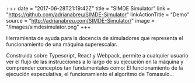 +++
date = "2017-06-28T21:19:42Z"
title = "SIMDE Simulator"
link = "https://github.com/adrianabreu/SIMDE-Simulator"
linkActionTitle = "Demo"
source = "http://adrianabreu.com/SIMDE-Simulator/"
image = "/images/simdesimulator.png"
+++

Herramienta de ayuda para la docencia de simuladores que representa el funcionamiento de una máquina superescalar. 

<!--more-->

Construida sobre Typescript, React y Webpack, permite a cualquier usuario ver el flujo de las instrucciones a lo largo de su ejecución en la máquina y comprender conceptos tan fundamentales como: El funcionamiento de la ejecución especulativa, el funcionamiento el algoritmo de Tomasulo...